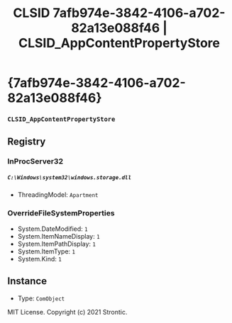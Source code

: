 ﻿---
title: "CLSID 7afb974e-3842-4106-a702-82a13e088f46 | CLSID_AppContentPropertyStore"
excerpt: What is COM-Object CLSID 7afb974e-3842-4106-a702-82a13e088f46?
---

# {7afb974e-3842-4106-a702-82a13e088f46}

### `CLSID_AppContentPropertyStore`

## Registry


### InProcServer32

##### `C:\Windows\system32\windows.storage.dll`
* ThreadingModel: `Apartment`

### OverrideFileSystemProperties

* System.DateModified: `1`
* System.ItemNameDisplay: `1`
* System.ItemPathDisplay: `1`
* System.ItemType: `1`
* System.Kind: `1`

## Instance

* Type: `ComObject`

MIT License. Copyright (c) 2021 Strontic.


